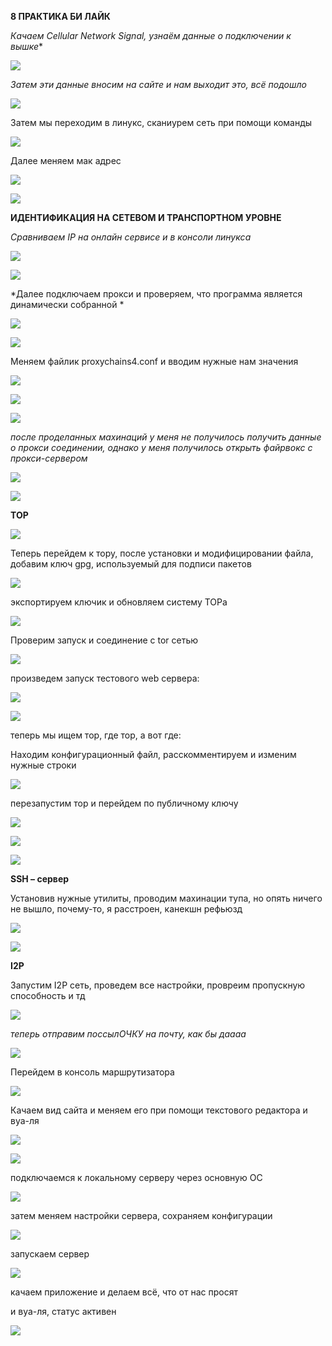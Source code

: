 **8 ПРАКТИКА БИ ЛАЙК**

*Качаем Cellular Network Signal, узнаём данные о подключении к вышке**

![](https://raw.githubusercontent.com/kop4anskiy/PRAKTIKA7_OIB/main/1.jpg)

*Затем эти данные вносим на сайте и нам выходит это, всё подошло*

![](https://raw.githubusercontent.com/kop4anskiy/PRAKTIKA7_OIB/main/2.png)

Затем мы переходим в линукс, сканиурем сеть при помощи команды

![](https://raw.githubusercontent.com/kop4anskiy/PRAKTIKA7_OIB/main/3.png)

Далее меняем мак адрес 

![](https://raw.githubusercontent.com/kop4anskiy/PRAKTIKA7_OIB/main/4.png)

![](https://raw.githubusercontent.com/kop4anskiy/PRAKTIKA7_OIB/main/5.png)

**ИДЕНТИФИКАЦИЯ НА СЕТЕВОМ И ТРАНСПОРТНОМ УРОВНЕ** 

*Сравниваем IP на онлайн сервисе и в консоли линукса*

![](https://raw.githubusercontent.com/kop4anskiy/PRAKTIKA7_OIB/main/6.png)

![](https://raw.githubusercontent.com/kop4anskiy/PRAKTIKA7_OIB/main/7.png)

*Далее подключаем прокси и проверяем, что программа является динамически собранной *

![](https://raw.githubusercontent.com/kop4anskiy/PRAKTIKA7_OIB/main/8.png)

![](https://raw.githubusercontent.com/kop4anskiy/PRAKTIKA7_OIB/main/9.png)

Меняем файлик proxychains4.conf и вводим нужные нам значения

![](https://raw.githubusercontent.com/kop4anskiy/PRAKTIKA7_OIB/main/10.png)

![](https://raw.githubusercontent.com/kop4anskiy/PRAKTIKA7_OIB/main/11.png)

![](https://raw.githubusercontent.com/kop4anskiy/PRAKTIKA7_OIB/main/12.png)

*после проделанных махинаций у меня не получилось получить данные о прокси соединении, однако у меня получилось открыть файрвокс с прокси-сервером*

![](https://raw.githubusercontent.com/kop4anskiy/PRAKTIKA7_OIB/main/13.png)

![](https://raw.githubusercontent.com/kop4anskiy/PRAKTIKA7_OIB/main/14.png)

**ТОР**

![](https://www.google.com/url?sa=i&url=https%3A%2F%2Fpikabu.ru%2Fstory%2Fvyi_pochti_prisposobilis_k_tme_7068192&psig=AOvVaw1P3aNA3E4m8al116MTnd_d&ust=1606171068639000&source=images&cd=vfe&ved=0CAIQjRxqFwoTCOiXkNabl-0CFQAAAAAdAAAAABAD)

Теперь перейдем к тору, после установки и модифицировании файла, добавим ключ gpg,
используемый для подписи пакетов

![](https://raw.githubusercontent.com/kop4anskiy/PRAKTIKA7_OIB/main/15.png)

экспортируем ключик и обновляем систему ТОРа

![](https://raw.githubusercontent.com/kop4anskiy/PRAKTIKA7_OIB/main/16.png)

Проверим запуск и соединение с tor сетью

![](https://raw.githubusercontent.com/kop4anskiy/PRAKTIKA7_OIB/main/17.png)
 
произведем запуск тестового web сервера:

![](https://raw.githubusercontent.com/kop4anskiy/PRAKTIKA7_OIB/main/18.png)

![](https://raw.githubusercontent.com/kop4anskiy/PRAKTIKA7_OIB/main/19.png)

теперь мы ищем тор, где тор, а вот где:

Находим конфигурационный файл, расскомментируем и изменим нужные строки

![](https://raw.githubusercontent.com/kop4anskiy/PRAKTIKA7_OIB/main/20.png)

перезапустим тор и перейдем по публичному ключу

![](https://raw.githubusercontent.com/kop4anskiy/PRAKTIKA7_OIB/main/21.png)

![](https://raw.githubusercontent.com/kop4anskiy/PRAKTIKA7_OIB/main/22.png)

![](https://raw.githubusercontent.com/kop4anskiy/PRAKTIKA7_OIB/main/23.png)

**SSH – сервер**

Установив нужные утилиты, проводим махинации тупа, но опять ничего не вышло, почему-то, я расстроен, канекшн рефьюзд

![](https://raw.githubusercontent.com/kop4anskiy/PRAKTIKA7_OIB/main/24.png)

![](https://raw.githubusercontent.com/kop4anskiy/PRAKTIKA7_OIB/main/25.png)

**I2P**

Запустим I2P сеть, проведем все настройки, провреим пропускную способность и тд

![](https://raw.githubusercontent.com/kop4anskiy/PRAKTIKA7_OIB/main/26.png)

*теперь отправим поссылОЧКУ на почту, как бы даааа*

![](https://raw.githubusercontent.com/kop4anskiy/PRAKTIKA7_OIB/main/28.png)

Перейдем в консоль маршрутизатора

![](https://raw.githubusercontent.com/kop4anskiy/PRAKTIKA7_OIB/main/29.png)

Качаем вид сайта и меняем его при помощи текстового редактора и вуа-ля

![](https://raw.githubusercontent.com/kop4anskiy/PRAKTIKA7_OIB/main/27.png)

![](https://raw.githubusercontent.com/kop4anskiy/PRAKTIKA7_OIB/main/30.png)

подключаемся к локальному серверу через основную ОС 

![](https://raw.githubusercontent.com/kop4anskiy/PRAKTIKA7_OIB/main/31.png)

затем меняем настройки сервера, сохраняем конфигурации 

![](https://raw.githubusercontent.com/kop4anskiy/PRAKTIKA7_OIB/main/32.png)

запускаем сервер

![](https://raw.githubusercontent.com/kop4anskiy/PRAKTIKA7_OIB/main/33.png)

качаем приложение и делаем всё, что от нас просят

и вуа-ля, статус активен

![](https://raw.githubusercontent.com/kop4anskiy/PRAKTIKA7_OIB/main/34.png)


















